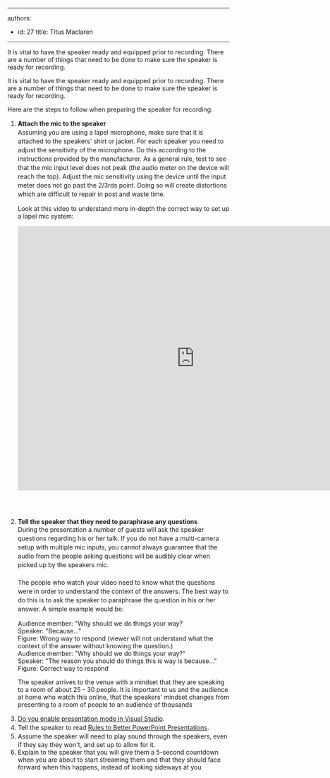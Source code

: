 

---
authors:
  - id: 27
    title: Titus Maclaren
---




<span class='intro'> <p>​​​​​​It is vital to have the speaker ready and equipped prior to recording. There are a number of things that need to be done to make sure the speaker is ready for recording.​</p> </span>

<p>It is vital to have the speaker ready and equipped prior to recording. There are a number of things that need to be done to make sure the speaker is ready for recording.</p><p>Here are the steps to follow when preparing the speaker for recording&#58;</p><ol><li><p>
            <b>Attach the mic to the speaker &#160;</b><span style="line-height&#58;20px;"><br>Assuming you are using a lapel microphone, make sure that it is attached to the speakers' shirt or jacket.&#160;</span><span style="line-height&#58;20px;">For each speaker you need to adjust the sensitivity of the microphone. Do this according to the instructions provided by the manufacturer. As a general rule, test to see that the mic input level does not peak (the audio meter on the device will reach the top). Adjust the mic sensitivity using the device until the input meter does not go past the 2/3rds point. Doing so will create distortions which are difficult to repair in post and waste time.</span></p><p>Look at this video to understand more in-depth the correct way to set up a lapel mic system&#58;<br></p><div class="ms-rtestate-read ms-rte-embedcode ms-rte-embedil ms-rtestate-notify"><iframe width="800" height="600" src="https&#58;//www.youtube.com/embed/xLS0iEmopNI" frameborder="0"></iframe>&#160;</div><p><br></p></li><li><p> 
            <strong>Tell the speaker that they need to paraphrase any questions</strong><br><span style="line-height&#58;20px;">During the presentation a number of guests will ask the speaker questions regarding his or her talk. If you do not have a multi-camera setup with mul</span>tiple mic in<span style="line-height&#58;20px;">puts, you cannot always guarantee that the audio from the people asking questions will be audibly c</span>lear when pi<span style="line-height&#58;20px;">cked up by the speakers mic.<br></span><span style="line-height&#58;20px;"> <br>The people who watch your video need to know what the questions were in order to understand the context of the answers. The best way to do this is to ask the speaker to paraphrase the question in his or her answer. A simple example would be&#58;</span></p></li><div class="ssw-rteStyle-GreyBox">Audience member&#58; &quot;Why should we do things your way? <br>Speaker&#58; &quot;Because...&quot;</div> 
<span class="ssw-rteStyle-FigureBad">Figure&#58;&#160;Wrong way to respond (viewer will not understand what the context of the answer without knowing the question.)</span> 
<div class="ssw-rteStyle-GreyBox">Audience member&#58; &quot;Why should we do things your way?&quot;<br>Speaker&#58; &quot;The reason you should do things this is way is because...&quot;</div> 
<span class="ssw-rteStyle-FigureGood">Figure&#58; Correct way to respond</span>
 
<p>The speaker arrives to the venue with a mindset that they are speaking to a room of about 25 - 30 people. It is important to us and the audience at home who watch this online, that the speakers' mindset changes from presenting to a room of people to an audience of thousands</p>
   
   <li> <a href="/_layouts/15/FIXUPREDIRECT.ASPX?WebId=3dfc0e07-e23a-4cbb-aac2-e778b71166a2&amp;TermSetId=07da3ddf-0924-4cd2-a6d4-a4809ae20160&amp;TermId=54bab111-3d18-4190-9452-d7009dc18833" style="line-height&#58;20px;">Do you enable presentation mode in Visual Studio</a><span style="line-height&#58;20px;">.</span><br></li><li> 
      <span style="line-height&#58;20px;">Tell the speaker to read </span> <a href="https&#58;//www.google.com.au/url?sa=t&amp;rct=j&amp;q=&amp;esrc=s&amp;source=web&amp;cd=8&amp;cad=rja&amp;ved=0CHMQFjAH&amp;url=http&#58;//www.ssw.com.au/ssw/standards/Rules/RulesToBetterPowerpointPresentations.aspx&amp;ei=ue-GUdiyNueWiQedlICQBg&amp;usg=AFQjCNGvMOBZ3W-Ri29auNajyEjSPzX9oA&amp;sig2=9Is7_Z_fo0VGQt9r5SZpOg&amp;bvm=bv.45960087%2cd.aGc" style="line-height&#58;20px;">Rules to Better PowerPoint Presentations</a><span style="line-height&#58;20px;">.</span></li><li> 
      <span style="line-height&#58;20px;"></span> <span style="line-height&#58;20px;">Assume the speaker will need to play sound through the speakers, even if they say they won't, and set up to allow for it.</span></li><li> 
      <span style="line-height&#58;20px;"></span> <span style="background-color&#58;initial;">Explain to the speaker that you will give them a 5-second countdown when you are about to start streaming them and that they should face forward when this happens, instead of looking sideways at you</span></li></ol>


